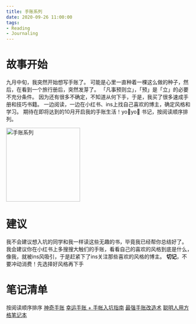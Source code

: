```yaml
---
title: 手账系列
date: 2020-09-26 11:00:00
tags:
- Reading
- Journaling
---
```


# 故事开始
九月中旬，我突然开始想写手账了。
可能是心里一直种着一棵这么做的种子，然后，在看到一个旅行册后，突然发芽了。
「凡事预则立」，「预」是「立」的必要不充分条件。
因为还有很多不确定，不知道从何下手，于是，我买了很多速成手册和技巧书籍。
一边阅读，一边在小红书、ins上找自己喜欢的博主，确定风格和学习。
期待在即将达到的10月开启我的手账生活！yo🎉yo🎉
书记，按阅读顺序排列。

<img src="../../../../../pics/reading/jan/journaling-and-notes-0.jpg" alt="手账系列" width="200">

# 建议
我不会建议想入坑的同学和我一样读这些无趣的书，毕竟我已经帮你总结好了。
我会建议你在小红书上多搜搜大触们的手账，看看自己的喜欢的风格到底是什么，像我，就被ins风吸引，于是赶紧下了ins关注那些喜欢的风格的博主。
**切记**，不要冲动消费！先选择好风格再下手

# 笔记清单
按阅读顺序排序
[神奇手账](../journaling-and-notes-1/)
[幸运手账 + 手帐入坑指南](../journaling-and-notes-2/)
[最强手账改造术](../journaling-and-notes-3/)
[聪明人用方格笔记本](../journaling-and-notes-4/)